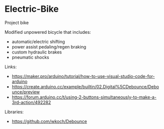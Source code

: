 # Electric-Bike
Project bike

Modified unpowered bicycle that includes:

- automatic/electric shifting
- power assist pedaling/regen braking
- custom hydraulic brakes
- pneumatic shocks


Links:
- https://maker.pro/arduino/tutorial/how-to-use-visual-studio-code-for-arduino
- https://create.arduino.cc/example/builtin/02.Digital%5CDebounce/Debounce/preview
- https://forum.arduino.cc/t/using-2-buttons-simultaneously-to-make-a-3rd-action/492282


Libraries:
- https://github.com/wkoch/Debounce


